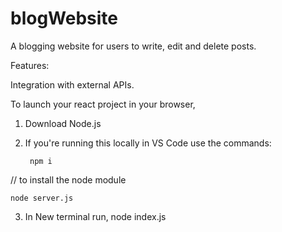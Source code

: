# blogWebsite
A blogging website for users to write, edit and delete posts.

Features:

Integration with external APIs.

To launch your react project in your browser,

1. Download Node.js

2. If you're running this locally in VS Code use the commands:

        npm i

// to install the node module

    node server.js

3. In New terminal run,
        node index.js
